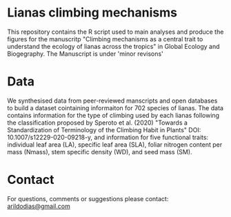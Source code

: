 # Lianas climbing mechanisms

This repository contains the R script used to main analyses and produce the figures for the manuscritp "Climbing mechanisms as a central trait to understand the ecology of lianas across the tropics" in Global Ecology and Biogegraphy. 
The Manuscript is under 'minor revisons'

# Data

We synthesised data from peer-reviewed manscripts and open databases to build a dataset cointaining informaiton for 702 species of lianas. The data contains information for the type of climbing used by each lianas following the classification proposed by Speroto et al. (2020) "Towards a Standardization of Terminology of the Climbing Habit in Plants" DOI: 10.1007/s12229-020-09218-y, and information for five functional traits: individual leaf area (LA), specific leaf area (SLA), foliar nitrogen content per mass (Nmass), stem specific density (WD), and seed mass (SM).

# Contact

For questions, comments or suggestions please contact: arildodias@gmail.com
